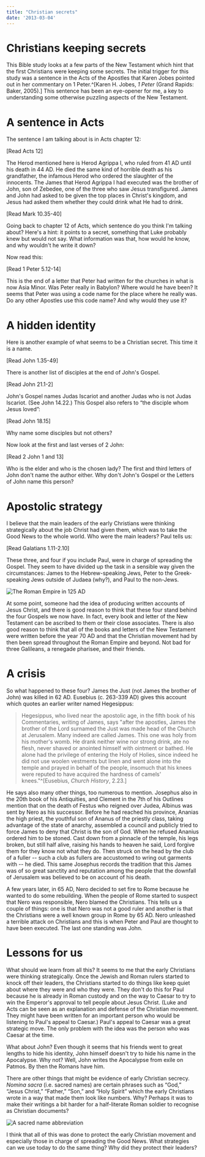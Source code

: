 ```yaml
---
title: "Christian secrets"
date: '2013-03-04'
---
```


# Christians keeping secrets

This Bible study looks at a few parts of the New Testament which hint that the first Christians were keeping some secrets. The initial trigger for this study was a sentence in the Acts of the Apostles that Karen Jobes pointed out in her commentary on 1 Peter.^[Karen H. Jobes, *1 Peter* (Grand Rapids: Baker, 2005).] This sentence has been an eye-opener for me, a key to understanding some otherwise puzzling aspects of the New Testament.

# A sentence in Acts

The sentence I am talking about is in Acts chapter 12:

[Read Acts 12]

The Herod mentioned here is Herod Agrippa I, who ruled from 41 AD until his death in 44 AD. He died the same kind of horrible death as his grandfather, the infamous Herod who ordered the slaughter of the innocents. The James that Herod Agrippa I had executed was the brother of John, son of Zebedee, one of the three who saw Jesus transfigured. James and John had asked to be given the top places in Christ's kingdom, and Jesus had asked them whether they could drink what He had to drink.

[Read Mark 10.35-40]

Going back to chapter 12 of Acts, which sentence do you think I'm talking about? Here's a hint: it points to a secret, something that Luke probably knew but would not say. What information was that, how would he know, and why wouldn't he write it down?

Now read this:

[Read 1 Peter 5.12-14]

This is the end of a letter that Peter had written for the churches in what is now Asia Minor. Was Peter really in Babylon? Where would he have been? It seems that Peter was using a code name for the place where he really was. Do any other Apostles use this code name? And why would they use it?

# A hidden identity

Here is another example of what seems to be a Christian secret. This time it is a name.

[Read John 1.35-49]

There is another list of disciples at the end of John's Gospel.

[Read John 21.1-2]

John's Gospel names Judas Iscariot and another Judas who is not Judas Iscariot. (See John 14.22.) This Gospel also refers to “the disciple whom Jesus loved”:

[Read John 18.15]

Why name some disciples but not others?

Now look at the first and last verses of 2 John:

[Read 2 John 1 and 13]

Who is the elder and who is the chosen lady? The first and third letters of John don't name the author either. Why don't John's Gospel or the Letters of John name this person?

# Apostolic strategy

I believe that the main leaders of the early Christians were thinking strategically about the job Christ had given them, which was to take the Good News to the whole world. Who were the main leaders? Paul tells us:

[Read Galatians 1.11-2.10]

These three, and four if you include Paul, were in charge of spreading the Gospel. They seem to have divided up the task in a sensible way given the circumstances: James to the Hebrew-speaking Jews, Peter to the Greek-speaking Jews outside of Judaea (why?), and Paul to the non-Jews.

![The Roman Empire in 125 AD](/images/Roman_Empire_125.png "The Roman Empire in 125 AD")

At some point, someone had the idea of producing written accounts of Jesus Christ, and there is good reason to think that these four stand behind the four Gospels we now have. In fact, every book and letter of the New Testament can be ascribed to them or their close associates. There is also good reason to think that all of the books and letters of the New Testament were written before the year 70 AD and that the Christian movement had by then been spread throughout the Roman Empire and beyond. Not bad for three Galileans, a renegade pharisee, and their friends.

# A crisis

So what happened to these four? James the Just (not James the brother of John) was killed in 62 AD. Eusebius (c. 263-339 AD) gives this account which quotes an earlier writer named Hegesippus:

> Hegesippus, who lived near the apostolic age, in the fifth book of his Commentaries, writing of James, says "after the apostles, James the brother of the Lord surnamed the Just was made head of the Church at Jerusalem. Many indeed are called James. This one was holy from his mother's womb. He drank neither wine nor strong drink, ate no flesh, never shaved or anointed himself with ointment or bathed. He alone had the privilege of entering the Holy of Holies, since indeed he did not use woolen vestments but linen and went alone into the temple and prayed in behalf of the people, insomuch that his knees were reputed to have acquired the hardness of camels' knees."^[Eusebius, *Church History*, 2.23.]

He says also many other things, too numerous to mention. Josephus also in the 20th book of his Antiquities, and Clement in the 7th of his Outlines mention that on the death of Festus who reigned over Judea, Albinus was sent by Nero as his successor. Before he had reached his province, Ananias the high priest, the youthful son of Ananus of the priestly class, taking advantage of the state of anarchy, assembled a council and publicly tried to force James to deny that Christ is the son of God. When he refused Ananius ordered him to be stoned. Cast down from a pinnacle of the temple, his legs broken, but still half alive, raising his hands to heaven he said, Lord forgive them for they know not what they do. Then struck on the head by the club of a fuller -- such a club as fullers are accustomed to wring out garments with -- he died. This same Josephus records the tradition that this James was of so great sanctity and reputation among the people that the downfall of Jerusalem was believed to be on account of his death.

A few years later, in 65 AD, Nero decided to set fire to Rome because he wanted to do some rebuilding. When the people of Rome started to suspect that Nero was responsible, Nero blamed the Christians. This tells us a couple of things: one is that Nero was not a good ruler and another is that the Christians were a well known group in Rome by 65 AD. Nero unleashed a terrible attack on Christians and this is when Peter and Paul are thought to have been executed. The last one standing was John.

# Lessons for us

What should we learn from all this? It seems to me that the early Christians were thinking strategically. Once the Jewish and Roman rulers started to knock off their leaders, the Christians started to do things like keep quiet about where they were and who they were. They don't do this for Paul because he is already in Roman custody and on the way to Caesar to try to win the Emperor's approval to tell people about Jesus Christ. (Luke and Acts can be seen as an explanation and defense of the Christian movement. They might have been written for an important person who would be listening to Paul's appeal to Caesar.) Paul's appeal to Caesar was a great strategic move. The only problem with the idea was the person who was Caesar at the time.

What about John? Even though it seems that his friends went to great lengths to hide his identity, John himself doesn't try to hide his name in the Apocalypse. Why not? Well, John writes the Apocalypse from exile on Patmos. By then the Romans have him.

There are other things that might be evidence of early Christian secrecy. *Nomina sacra* (i.e. sacred names) are certain phrases such as “God,” “Jesus Christ,” “Father,” “Son,” and “Holy Spirit” which the early Christians wrote in a way that made them look like numbers. Why? Perhaps it was to make their writings a bit harder for a half-literate Roman soldier to recognise as Christian documents?

![A sacred name abbreviation](/images/POxy4496v.jpg "A sacred name abbreviation")

I think that all of this was done to protect the early Christian movement and especially those in charge of spreading the Good News. What strategies can we use today to do the same thing? Why did they protect their leaders?
